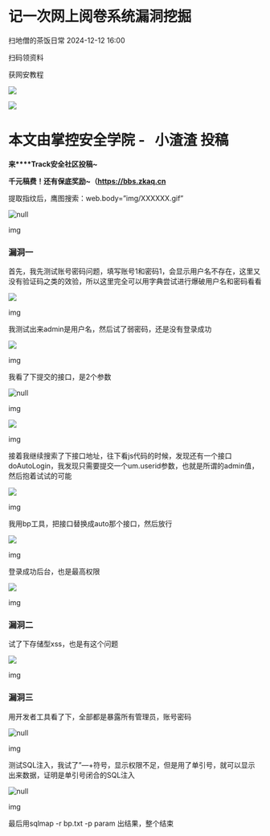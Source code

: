 #  记一次网上阅卷系统漏洞挖掘   
 扫地僧的茶饭日常   2024-12-12 16:00  
  
扫码领资料  
  
获网安教程  
  
![](https://mmbiz.qpic.cn/sz_mmbiz_png/BwqHlJ29vcrpvQG1VKMy1AQ1oVvUSeZYhLRYCeiaa3KSFkibg5xRjLlkwfIe7loMVfGuINInDQTVa4BibicW0iaTsKw/640?wx_fmt=other&from=appmsg&wxfrom=5&wx_lazy=1&wx_co=1&tp=webp "")  
  
  
![](https://mmbiz.qpic.cn/mmbiz_png/b96CibCt70iaaJcib7FH02wTKvoHALAMw4fchVnBLMw4kTQ7B9oUy0RGfiacu34QEZgDpfia0sVmWrHcDZCV1Na5wDQ/640?wx_fmt=other&wxfrom=5&wx_lazy=1&wx_co=1&tp=webp "")  
  
  
# 本文由掌控安全学院 -   小渣渣 投稿  
  
**来****Track安全社区投稿~**  
  
**千元稿费！还有保底奖励~（https://bbs.zkaq.cn**  
  
提取指纹后，鹰图搜索：web.body=”img/XXXXXX.gif”  
  
![](https://mmbiz.qpic.cn/sz_mmbiz_png/BwqHlJ29vcp03XcbOjpSlOnrymcCGgxQicxRHLWgdWAf9WickT2NSVIpOUa32k1CMuRibpZER9a27Qv5ukxGeLVsA/640?wx_fmt=png&from=appmsg "null")  
  
img  
### 漏洞一  
  
首先，我先测试账号密码问题，填写账号1和密码1，会显示用户名不存在，这里又没有验证码之类的效验，所以这里完全可以用字典尝试进行爆破用户名和密码看看  
  
![](https://mmbiz.qpic.cn/sz_mmbiz_png/BwqHlJ29vcp03XcbOjpSlOnrymcCGgxQrUAaiajDLCLMJwyhCXEOra0Amp0kMBAcnAGickVKgtgTeb6wuia9Ksn8Q/640?wx_fmt=png&from=appmsg "")  
  
img  
  
我测试出来admin是用户名，然后试了弱密码，还是没有登录成功  
  
![](https://mmbiz.qpic.cn/sz_mmbiz_png/BwqHlJ29vcp03XcbOjpSlOnrymcCGgxQG9eWwh69LNSSdedprlEYicclr73fSsXdb6jZR40SkhCCzTCmOEJzMrQ/640?wx_fmt=png&from=appmsg "")  
  
img  
  
我看了下提交的接口，是2个参数  
  
![](https://mmbiz.qpic.cn/sz_mmbiz_png/BwqHlJ29vcp03XcbOjpSlOnrymcCGgxQ8xib9jB2mSX1FLMYeQuKccELtjXAO2ZfMfRHx0MOgnV7iaq5fM1lbQpg/640?wx_fmt=png&from=appmsg "null")  
  
img  
  
![](https://mmbiz.qpic.cn/sz_mmbiz_png/BwqHlJ29vcp03XcbOjpSlOnrymcCGgxQIIcmZ72bic5Jus86xO8oicic2FGKaN6KZt8c5EvfpCcWqp4W4yCTtEibIQ/640?wx_fmt=png&from=appmsg "")  
  
img  
  
接着我继续搜索了下接口地址，往下看js代码的时候，发现还有一个接口doAutoLogin，我发现只需要提交一个um.userid参数，也就是所谓的admin值，然后抱着试试的可能  
  
![](https://mmbiz.qpic.cn/sz_mmbiz_png/BwqHlJ29vcp03XcbOjpSlOnrymcCGgxQHWiaPQ6vuLuXOFfR9uzxdvGia8UvUW4EKEnVs7AbhO0uLCtCK485PaLg/640?wx_fmt=png&from=appmsg "")  
  
img  
  
我用bp工具，把接口替换成auto那个接口，然后放行  
  
![](https://mmbiz.qpic.cn/sz_mmbiz_png/BwqHlJ29vcp03XcbOjpSlOnrymcCGgxQFO7Lhb1MhEobyZ0NqmFQ3Z85iaCtvD2h197J2xmxNf7cwLsDnQ4wiaCg/640?wx_fmt=png&from=appmsg "")  
  
img  
  
登录成功后台，也是最高权限  
  
![](https://mmbiz.qpic.cn/sz_mmbiz_png/BwqHlJ29vcp03XcbOjpSlOnrymcCGgxQDVia5fzbRiaiaIn1Q1Or0EBibnVibJS5Slia7g7pvzMBfnyf2T7dP0IP4OVw/640?wx_fmt=png&from=appmsg "")  
  
img  
### 漏洞二  
  
试了下存储型xss，也是有这个问题  
  
![](https://mmbiz.qpic.cn/sz_mmbiz_png/BwqHlJ29vcp03XcbOjpSlOnrymcCGgxQe8rd3g8viagb7L1IFuda4mreXHXYOVQNGFK25oIaAON50wBPbwQkOUA/640?wx_fmt=png&from=appmsg "")  
  
img  
### 漏洞三  
  
用开发者工具看了下，全部都是暴露所有管理员，账号密码  
  
![](https://mmbiz.qpic.cn/sz_mmbiz_png/BwqHlJ29vcp03XcbOjpSlOnrymcCGgxQT9v0jVcLl2azBPVkiaAQThhiaVuCQOMthp7epKvwzbzAwM01updvsXag/640?wx_fmt=png&from=appmsg "null")  
  
img  
  
测试SQL注入，我试了”—+符号，显示权限不足，但是用了单引号，就可以显示出来数据，证明是单引号闭合的SQL注入  
  
![](https://mmbiz.qpic.cn/sz_mmbiz_png/BwqHlJ29vcp03XcbOjpSlOnrymcCGgxQa8sKMBEYuKWAGt1A7o5fK2Q0ub3n0Uxp8H3yZuwCgpGFQ6MnBuuZsA/640?wx_fmt=png&from=appmsg "null")  
  
img  
  
最后用sqlmap -r bp.txt -p param 出结果，整个结束  
```
```  
  
  
  
